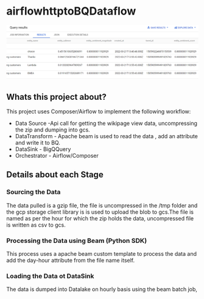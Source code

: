 # airflowhttptoBQDataflow
![plot](BQdatascreenshot.PNG)

## Whats this project about?
This project uses Composer/Airflow to implement the following workflow:
* Data Source -Api call for getting the wikipage view data, uncompressing the zip and dumping into gcs.
* DataTransform - Apache beam is used to read the data , add an attribute and write it to BQ.
* DataSink - BigQQuery
* Orchestrator - Airflow/Composer

## Details about each Stage

### Sourcing the Data

The data pulled is a gzip file, the file is uncompressed in the /tmp folder and the gcp storage client library is is used to upload the blob to gcs.The file is named 
as per the hour for which the zip holds the data, uncompressed file is written as csv to gcs.

### Processing the Data using Beam (Python SDK)

This process uses a apache beam custom template to process the data and add the day-hour attribute from the file name itself.

### Loading the Data ot DataSink

The data is dumped into Datalake on hourly basis using the beam batch job,

